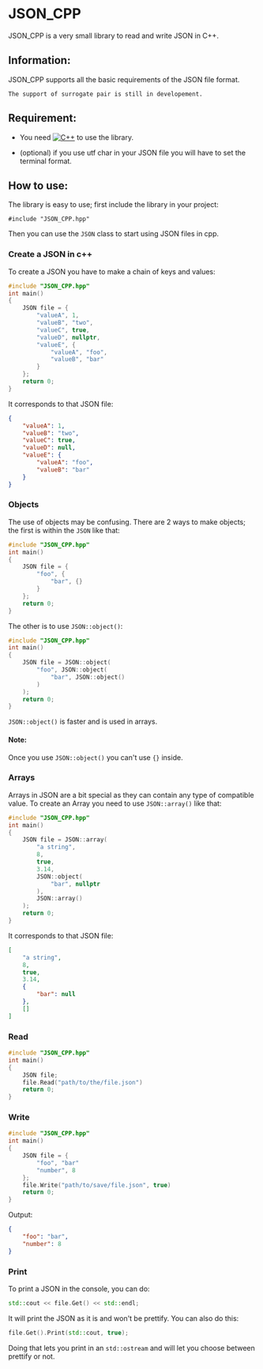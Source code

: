 # JSON_CPP
JSON_CPP is a very small library to read and write JSON in C++.

## Information:
JSON_CPP supports all the basic requirements of the JSON file format. 

`The support of surrogate pair is still in developement.`

## Requirement:

- You need [![C++](https://img.shields.io/badge/v20-blue?style=flat&logo=C%2B%2B&label=C%2B%2B)](https://isocpp.org/) to use the library.

- (optional) if you use utf char in your JSON file you will have to set the terminal format.

## How to use:
The library is easy to use; first include the library in your project:

`#include "JSON_CPP.hpp"`

Then you can use the `JSON` class to start using JSON files in cpp.
### Create a JSON in c++
To create a JSON you have to make a chain of keys and values:
```cpp
#include "JSON_CPP.hpp"
int main()
{
    JSON file = {
        "valueA", 1,
        "valueB", "two",
        "valueC", true,
        "valueD", nullptr,
        "valueE", {
            "valueA", "foo",
            "valueB", "bar"
        }
    };
    return 0;
}
```
It corresponds to that JSON file:
```json
{
    "valueA": 1,
    "valueB": "two",
    "valueC": true,
    "valueD": null,
    "valueE": {
        "valueA": "foo",
        "valueB": "bar"
    }
}
```
### Objects
The use of objects may be confusing. There are 2 ways to make objects; the first is within the `JSON` like that:
```cpp
#include "JSON_CPP.hpp"
int main()
{
    JSON file = {
        "foo", {
            "bar", {}
        }
    };
    return 0;
}
```
The other is to use `JSON::object()`:
```cpp
#include "JSON_CPP.hpp"
int main()
{
    JSON file = JSON::object(
        "foo", JSON::object(
            "bar", JSON::object()
        )
    );
    return 0;
}
```
`JSON::object()` is faster and is used in arrays.
#### Note:
Once you use `JSON::object()` you can't use `{}` inside.

### Arrays
Arrays in JSON are a bit special as they can contain any type of compatible value.
To create an Array you need to use `JSON::array()` like that:
```cpp
#include "JSON_CPP.hpp"
int main()
{
    JSON file = JSON::array(
        "a string",
        8,
        true,
        3.14,
        JSON::object(
            "bar", nullptr
        ),
        JSON::array()
    );
    return 0;
}
```
It corresponds to that JSON file:
```json
[
    "a string",
    8,
    true,
    3.14,
    {
        "bar": null
    },
    []
]
```
### Read
```cpp
#include "JSON_CPP.hpp"
int main()
{
    JSON file;
    file.Read("path/to/the/file.json")
    return 0;
}
```
### Write
```cpp
#include "JSON_CPP.hpp"
int main()
{
    JSON file = {
        "foo", "bar"
        "number", 8
    };
    file.Write("path/to/save/file.json", true)
    return 0;
}
```
Output:
```json
{
    "foo": "bar",
    "number": 8
}
```

### Print
To print a JSON in the console, you can do:
```cpp
std::cout << file.Get() << std::endl;
```
It will print the JSON as it is and won't be prettify.
You can also do this:
```cpp
file.Get().Print(std::cout, true);
```
Doing that lets you print in an `std::ostream` and will let you choose between prettify or not.